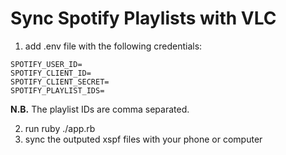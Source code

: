 # Sync Spotify Playlists with VLC

1. add .env file with the following credentials: 
```
SPOTIFY_USER_ID=
SPOTIFY_CLIENT_ID=
SPOTIFY_CLIENT_SECRET=
SPOTIFY_PLAYLIST_IDS=
```
**N.B.** The playlist IDs are comma separated.

2. run ruby ./app.rb
3. sync the outputed xspf files with your phone or computer
